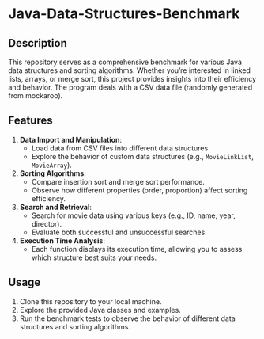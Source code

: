# Java-Data-Structures-Benchmark

## Description

This repository serves as a comprehensive benchmark for various Java data structures and sorting algorithms. Whether you’re interested in linked lists, arrays, or merge sort, this project provides insights into their efficiency and behavior. The program deals with a CSV data file (randomly generated from mockaroo).

## Features

1. **Data Import and Manipulation**:
   - Load data from CSV files into different data structures.
   - Explore the behavior of custom data structures (e.g., `MovieLinkList`, `MovieArray`).
2. **Sorting Algorithms**:
   - Compare insertion sort and merge sort performance.
   - Observe how different properties (order, proportion) affect sorting efficiency.
3. **Search and Retrieval**:
   - Search for movie data using various keys (e.g., ID, name, year, director).
   - Evaluate both successful and unsuccessful searches.
4. **Execution Time Analysis**:
   - Each function displays its execution time, allowing you to assess which structure best suits your needs.

## Usage

1. Clone this repository to your local machine.
2. Explore the provided Java classes and examples.
3. Run the benchmark tests to observe the behavior of different data structures and sorting algorithms.
